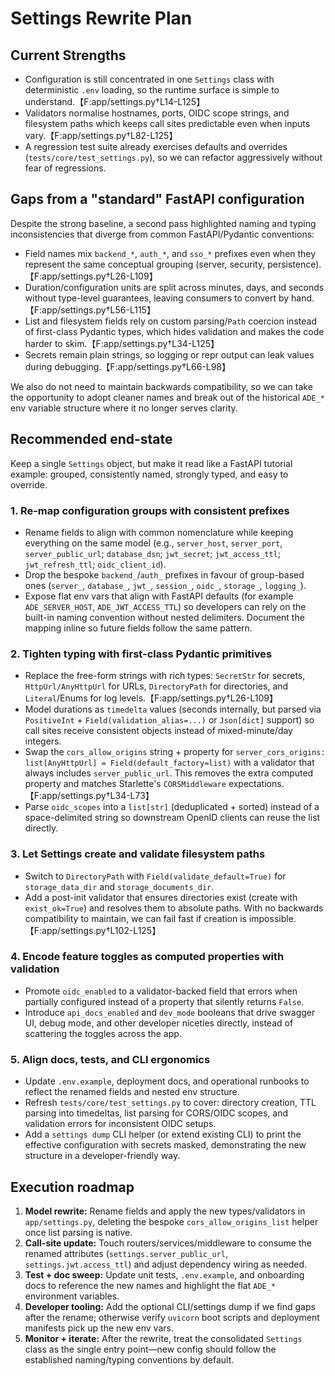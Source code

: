 # Settings Rewrite Plan

## Current Strengths
- Configuration is still concentrated in one `Settings` class with deterministic `.env` loading, so the runtime surface is simple to understand.【F:app/settings.py†L14-L125】
- Validators normalise hostnames, ports, OIDC scope strings, and filesystem paths which keeps call sites predictable even when inputs vary.【F:app/settings.py†L82-L125】
- A regression test suite already exercises defaults and overrides (`tests/core/test_settings.py`), so we can refactor aggressively without fear of regressions.

## Gaps from a "standard" FastAPI configuration
Despite the strong baseline, a second pass highlighted naming and typing inconsistencies that diverge from common FastAPI/Pydantic conventions:

- Field names mix `backend_*`, `auth_*`, and `sso_*` prefixes even when they represent the same conceptual grouping (server, security, persistence).【F:app/settings.py†L26-L109】
- Duration/configuration units are split across minutes, days, and seconds without type-level guarantees, leaving consumers to convert by hand.【F:app/settings.py†L56-L115】
- List and filesystem fields rely on custom parsing/`Path` coercion instead of first-class Pydantic types, which hides validation and makes the code harder to skim.【F:app/settings.py†L34-L125】
- Secrets remain plain strings, so logging or repr output can leak values during debugging.【F:app/settings.py†L66-L98】

We also do not need to maintain backwards compatibility, so we can take the opportunity to adopt cleaner names and break out of the historical `ADE_*` env variable structure where it no longer serves clarity.

## Recommended end-state
Keep a single `Settings` object, but make it read like a FastAPI tutorial example: grouped, consistently named, strongly typed, and easy to override.

### 1. Re-map configuration groups with consistent prefixes
- Rename fields to align with common nomenclature while keeping everything on the same model (e.g., `server_host`, `server_port`, `server_public_url`; `database_dsn`; `jwt_secret`; `jwt_access_ttl`; `jwt_refresh_ttl`; `oidc_client_id`).
- Drop the bespoke `backend_`/`auth_` prefixes in favour of group-based ones (`server_`, `database_`, `jwt_`, `session_`, `oidc_`, `storage_`, `logging_`).
- Expose flat env vars that align with FastAPI defaults (for example `ADE_SERVER_HOST`, `ADE_JWT_ACCESS_TTL`) so developers can rely on the built-in naming convention without nested delimiters. Document the mapping inline so future fields follow the same pattern.

### 2. Tighten typing with first-class Pydantic primitives
- Replace the free-form strings with rich types: `SecretStr` for secrets, `HttpUrl/AnyHttpUrl` for URLs, `DirectoryPath` for directories, and `Literal`/Enums for log levels.【F:app/settings.py†L26-L109】
- Model durations as `timedelta` values (seconds internally, but parsed via `PositiveInt` + `Field(validation_alias=...)` or `Json[dict]` support) so call sites receive consistent objects instead of mixed-minute/day integers.
- Swap the `cors_allow_origins` string + property for `server_cors_origins: list[AnyHttpUrl] = Field(default_factory=list)` with a validator that always includes `server_public_url`. This removes the extra computed property and matches Starlette's `CORSMiddleware` expectations.【F:app/settings.py†L34-L73】
- Parse `oidc_scopes` into a `list[str]` (deduplicated + sorted) instead of a space-delimited string so downstream OpenID clients can reuse the list directly.

### 3. Let Settings create and validate filesystem paths
- Switch to `DirectoryPath` with `Field(validate_default=True)` for `storage_data_dir` and `storage_documents_dir`.
- Add a post-init validator that ensures directories exist (create with `exist_ok=True`) and resolves them to absolute paths. With no backwards compatibility to maintain, we can fail fast if creation is impossible.【F:app/settings.py†L102-L125】

### 4. Encode feature toggles as computed properties with validation
- Promote `oidc_enabled` to a validator-backed field that errors when partially configured instead of a property that silently returns `False`.
- Introduce `api_docs_enabled` and `dev_mode` booleans that drive swagger UI, debug mode, and other developer niceties directly, instead of scattering the toggles across the app.

### 5. Align docs, tests, and CLI ergonomics
- Update `.env.example`, deployment docs, and operational runbooks to reflect the renamed fields and nested env structure.
- Refresh `tests/core/test_settings.py` to cover: directory creation, TTL parsing into timedeltas, list parsing for CORS/OIDC scopes, and validation errors for inconsistent OIDC setups.
- Add a `settings dump` CLI helper (or extend existing CLI) to print the effective configuration with secrets masked, demonstrating the new structure in a developer-friendly way.

## Execution roadmap
1. **Model rewrite:** Rename fields and apply the new types/validators in `app/settings.py`, deleting the bespoke `cors_allow_origins_list` helper once list parsing is native.
2. **Call-site update:** Touch routers/services/middleware to consume the renamed attributes (`settings.server_public_url`, `settings.jwt.access_ttl`) and adjust dependency wiring as needed.
3. **Test + doc sweep:** Update unit tests, `.env.example`, and onboarding docs to reference the new names and highlight the flat `ADE_*` environment variables.
4. **Developer tooling:** Add the optional CLI/settings dump if we find gaps after the rename; otherwise verify `uvicorn` boot scripts and deployment manifests pick up the new env vars.
5. **Monitor + iterate:** After the rewrite, treat the consolidated `Settings` class as the single entry point—new config should follow the established naming/typing conventions by default.

